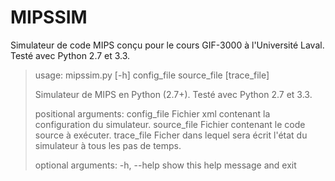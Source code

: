 # MIPSSIM

Simulateur de code MIPS conçu pour le cours GIF-3000 à l'Université Laval. Testé avec Python 2.7 et 3.3.

> usage: mipssim.py [-h] config_file source_file [trace_file]
> 
> Simulateur de MIPS en Python (2.7+). Testé avec Python 2.7 et 3.3.
> 
>positional arguments:
>  config_file  Fichier xml contenant la configuration du simulateur.
>  source_file  Fichier contenant le code source à exécuter.
>  trace_file   Ficher dans lequel sera écrit l'état du simulateur à tous les
>               pas de temps.
>
>optional arguments:
>  -h, --help   show this help message and exit

